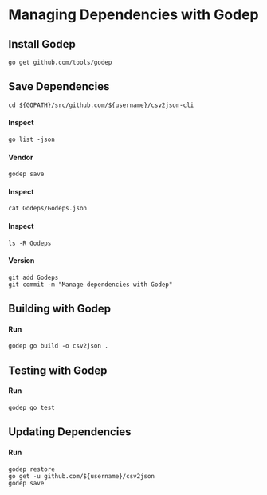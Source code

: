 # Managing Dependencies with Godep

## Install Godep

    go get github.com/tools/godep


## Save Dependencies

    cd ${GOPATH}/src/github.com/${username}/csv2json-cli

#### Inspect

    go list -json

#### Vendor

    godep save

#### Inspect 

    cat Godeps/Godeps.json

#### Inspect

    ls -R Godeps

#### Version

    git add Godeps
    git commit -m "Manage dependencies with Godep"


## Building with Godep

#### Run

    godep go build -o csv2json .

## Testing with Godep

#### Run

    godep go test

## Updating Dependencies

#### Run

    godep restore
    go get -u github.com/${username}/csv2json
    godep save
